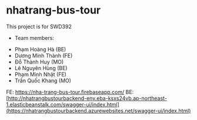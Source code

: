 # nhatrang-bus-tour
This project is for SWD392
- Team members: 
 + Phạm Hoàng Hà (BE)
 + Dương Minh Thành (FE)
 + Đỗ Thành Huy (MO)
 + Lê Nguyên Hùng (BE)
 + Phạm Minh Nhật (FE)
 + Trần Quốc Khang (MO)

FE: https://nha-trang-bus-tour.firebaseapp.com/
BE: [http://nhatrangbustourbackend-env.eba-ksxs24vb.ap-northeast-1.elasticbeanstalk.com/swagger-ui/index.html](https://nhatrangbustourbackend.azurewebsites.net/swagger-ui/index.html)
